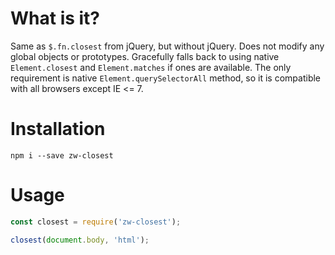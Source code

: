 # What is it?

Same as `$.fn.closest` from jQuery, but without jQuery.
Does not modify any global objects or prototypes.
Gracefully falls back to using native `Element.closest` and `Element.matches` if ones are available.
The only requirement is native `Element.querySelectorAll` method, so it is compatible with all browsers except IE <= 7.

# Installation

```
npm i --save zw-closest
```

# Usage

```javascript
const closest = require('zw-closest');

closest(document.body, 'html');
```
